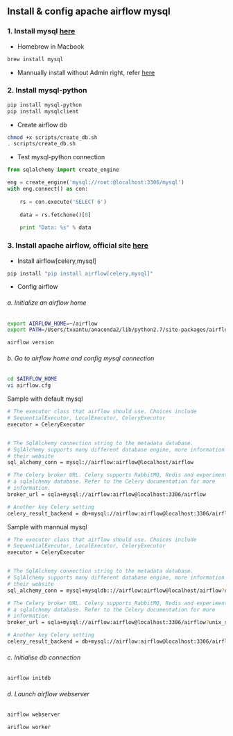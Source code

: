 ## Install & config apache airflow mysql
### 1. Install mysql <a href='https://dev.mysql.com/downloads/mysql/'>here</a>
 - Homebrew in Macbook
```bash
brew install mysql
```
 - Mannually install without Admin right, refer [here](../mysql)

### 2. Install mysql-python
```bash
pip install mysql-python
pip install mysqlclient
```

 - Create airflow db
```bash
chmod +x scripts/create_db.sh
. scripts/create_db.sh
```

 - Test mysql-python connection
```python
from sqlalchemy import create_engine

eng = create_engine('mysql://root:@localhost:3306/mysql')
with eng.connect() as con:
    
    rs = con.execute('SELECT 6')
        
    data = rs.fetchone()[0]
    
    print "Data: %s" % data 
```

### 3. Install apache airflow, official site <a href='http://airflow.incubator.apache.org/installation.html'>here</a>

 - Install airflow[celery,mysql]
```bash
pip install "pip install airflow[celery,mysql]"
```

 - Config airflow
###### a. Initialize an airflow home
```bash
export AIRFLOW_HOME=~/airflow
export PATH=/Users/txuantu/anaconda2/lib/python2.7/site-packages/airflow/bin:$PATH

airflow version
```

###### b. Go to airflow home and config mysql connection
```bash
cd $AIRFLOW_HOME
vi airflow.cfg
```

Sample with default mysql
```bash
# The executor class that airflow should use. Choices include
# SequentialExecutor, LocalExecutor, CeleryExecutor
executor = CeleryExecutor


# The SqlAlchemy connection string to the metadata database.
# SqlAlchemy supports many different database engine, more information
# their website
sql_alchemy_conn = mysql://airflow:airflow@localhost/airflow

# The Celery broker URL. Celery supports RabbitMQ, Redis and experimentally
# a sqlalchemy database. Refer to the Celery documentation for more
# information.
broker_url = sqla+mysql://airflow:airflow@localhost:3306/airflow

# Another key Celery setting
celery_result_backend = db+mysql://airflow:airflow@localhost:3306/airflow
```

Sample with mannual mysql
```bash
# The executor class that airflow should use. Choices include
# SequentialExecutor, LocalExecutor, CeleryExecutor
executor = CeleryExecutor


# The SqlAlchemy connection string to the metadata database.
# SqlAlchemy supports many different database engine, more information
# their website
sql_alchemy_conn = mysql+mysqldb:://airflow:airflow@localhost/airflow?unix_socket=/path/to/thesock

# The Celery broker URL. Celery supports RabbitMQ, Redis and experimentally
# a sqlalchemy database. Refer to the Celery documentation for more
# information.
broker_url = sqla+mysql://airflow:airflow@localhost:3306/airflow?unix_socket=/path/to/thesock

# Another key Celery setting
celery_result_backend = db+mysql://airflow:airflow@localhost:3306/airflow?unix_socket=/path/to/thesock
```

###### c. Initialise db connection
```bash
airflow initdb
```

###### d. Launch airflow webserver
```bash
airflow webserver
```

```bash
ariflow worker
```
